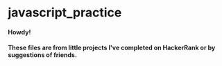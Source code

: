 # javascript_practice

#### Howdy!

#### These files are from little projects I've completed on HackerRank or by suggestions of friends.
